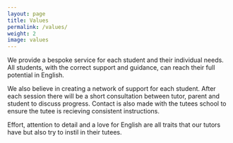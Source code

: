 ```yaml
---
layout: page
title: Values
permalink: /values/
weight: 2
image: values
---
```


We provide a bespoke service for each student and their individual needs. All students, with the correct support and guidance, can reach their full potential in English.

We also believe in creating a network of support for each student. After each session there will be a short consultation between tutor, parent and student to discuss progress. Contact is also made with the tutees school to ensure the tutee is recieving consistent instructions.

Effort, attention to detail and a love for English are all traits that our tutors have but also try to instil in their tutees.   
